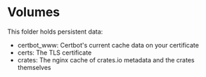 # Volumes

This folder holds persistent data:

* certbot_www: Certbot's current cache data on your certificate
* certs: The TLS certificate
* crates: The nginx cache of crates.io metadata and the crates themselves
